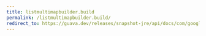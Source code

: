 ```yaml
---
title: listmultimapbuilder.build
permalink: /listmultimapbuilder.build/
redirect_to: https://guava.dev/releases/snapshot-jre/api/docs/com/google/common/collect/MultimapBuilder.ListMultimapBuilder.html#build--
---
```

